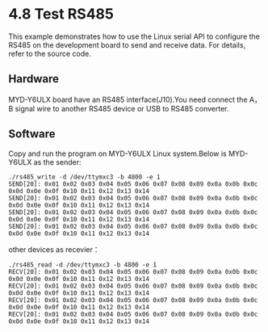 # 4.8 Test RS485

This example demonstrates how to use the Linux serial API to configure the RS485 on the development board to send and receive data. For details, refer to the source code.


## Hardware
MYD-Y6ULX board have an RS485 interface(J10).You need connect the A，B signal wire to another RS485 device or USB to RS485 converter.

## Software

Copy and run the program on MYD-Y6ULX Linux system.Below is MYD-Y6ULX as the sender:

```
./rs485_write -d /dev/ttymxc3 -b 4800 -e 1
SEND[20]: 0x01 0x02 0x03 0x04 0x05 0x06 0x07 0x08 0x09 0x0a 0x0b 0x0c 0x0d 0x0e 0x0f 0x10 0x11 0x12 0x13 0x14 
SEND[20]: 0x01 0x02 0x03 0x04 0x05 0x06 0x07 0x08 0x09 0x0a 0x0b 0x0c 0x0d 0x0e 0x0f 0x10 0x11 0x12 0x13 0x14 
SEND[20]: 0x01 0x02 0x03 0x04 0x05 0x06 0x07 0x08 0x09 0x0a 0x0b 0x0c 0x0d 0x0e 0x0f 0x10 0x11 0x12 0x13 0x14 
SEND[20]: 0x01 0x02 0x03 0x04 0x05 0x06 0x07 0x08 0x09 0x0a 0x0b 0x0c 0x0d 0x0e 0x0f 0x10 0x11 0x12 0x13 0x14
```

other devices as recevier：

```
./rs485_read -d /dev/ttymxc3 -b 4800 -e 1
RECV[20]: 0x01 0x02 0x03 0x04 0x05 0x06 0x07 0x08 0x09 0x0a 0x0b 0x0c 0x0d 0x0e 0x0f 0x10 0x11 0x12 0x13 0x14 
RECV[20]: 0x01 0x02 0x03 0x04 0x05 0x06 0x07 0x08 0x09 0x0a 0x0b 0x0c 0x0d 0x0e 0x0f 0x10 0x11 0x12 0x13 0x14 
RECV[20]: 0x01 0x02 0x03 0x04 0x05 0x06 0x07 0x08 0x09 0x0a 0x0b 0x0c 0x0d 0x0e 0x0f 0x10 0x11 0x12 0x13 0x14 
RECV[20]: 0x01 0x02 0x03 0x04 0x05 0x06 0x07 0x08 0x09 0x0a 0x0b 0x0c 0x0d 0x0e 0x0f 0x10 0x11 0x12 0x13 0x14
```
